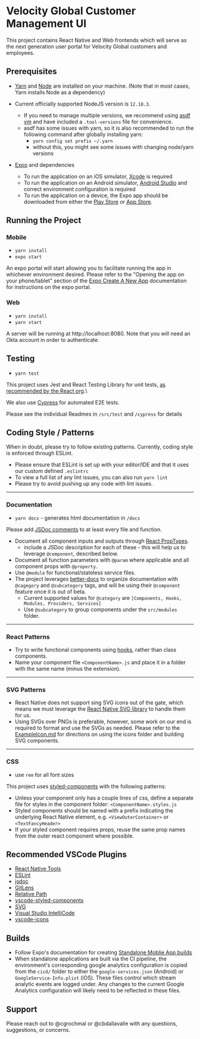 # Velocity Global Customer Management UI

This project contains React Native and Web frontends which will serve as the next generation user portal for Velocity Global customers and employees.

## Prerequisites

- [Yarn](https://classic.yarnpkg.com/en/docs/install/) and [Node](https://nodejs.org/en/download/) are installed on your machine. (Note that in most cases, Yarn installs Node as a dependency)
- Current officially supported NodeJS version is `12.18.3`.

  - If you need to manage multiple versions, we recommend using [asdf vm](https://asdf-vm.com/#/) and have included a `.tool-versions` file for convenience.
  - asdf has some issues with yarn, so it is also recommended to run the following command after globally installing yarn:
    - `yarn config set prefix ~/.yarn`
    - without this, you might see some issues with changing node/yarn versions

- [Expo](https://docs.expo.io/get-started/installation/) and dependencies
  - To run the application on an iOS simulator, [Xcode](https://apps.apple.com/us/app/xcode/id497799835?mt=12) is required
  - To run the application on an Android simulator, [Android Studio](https://developer.android.com/studio) and correct environment configuration is required
  - To run the application on a device, the Expo app should be downloaded from either the [Play Store](https://play.google.com/store/apps/details?id=host.exp.exponent) or [App Store](https://apps.apple.com/us/app/expo-client/id982107779).

## Running the Project

### Mobile

- `yarn install`
- `expo start`

An expo portal will start allowing you to facilitate running the app in whichever environment desired. Please refer to the "Opening the app on your phone/tablet" section of the [Expo Create A New App](https://docs.expo.io/get-started/create-a-new-app/) documentation for instructions on the expo portal.

### Web

- `yarn install`
- `yarn start`

A server will be running at http://localhost:8080. Note that you will need an Okta account in order to authenticate.

## Testing

- `yarn test`

This project uses Jest and React Testing Library for unit tests, [as recommended by the React org](https://reactjs.org/docs/testing.html).\

We also use [Cypress](https://www.cypress.io/) for automated E2E tests.

Please see the individual Readmes in `/src/test` and `/cypress` for details


## Coding Style / Patterns

When in doubt, please try to follow existing patterns. Currently, coding style is enforced through ESLint.

- Please ensure that ESLint is set up with your editor/IDE and that it uses our custom defined `.eslintrc`
- To view a full list of any lint issues, you can also run `yarn lint`
- Please try to avoid pushing up any code with lint issues.

---

### Documentation

- `yarn docs` - generates html documentation in `/docs`

Please add [JSDoc comments](https://jsdoc.app/) to at least every file and function.

- Document all component inputs and outputs through [React PropTypes](https://reactjs.org/docs/typechecking-with-proptypes.html).
  - include a JSDoc description for each of these - this will help us to leverage `@component`, described below.
- Document all function parameters with `@param` where applicable and all component props with `@property`.
- Use `@module` for functional/stateless service files.
- The project leverages [better-docs](https://github.com/SoftwareBrothers/better-docs) to organize documentation with `@cagegory` and `@subcategory` tags, and will be using their `@component` feature once it is out of beta.
  - Current supported values for `@category` are `[Components, Hooks, Modules, Providers, Services]`
  - Use `@subcategory` to group components under the `src/modules` folder.

---

### React Patterns

- Try to write functional components using [hooks](https://reactjs.org/docs/hooks-intro.html), rather than class components.
- Name your component file `<ComponentName>.js` and place it in a folder with the same name (minus the extension).

---

### SVG Patterns

- React Native does not support sing SVG icons out of the gate, which means we must leverage the [React Native SVG library](https://docs.expo.io/versions/latest/sdk/svg/) to handle them for us.
- Using SVGs over PNGs is preferable, however, some work on our end is required to format and use the SVGs as needed. Please refer to the [ExampleIcon.md](src/icons/ExampleIcon.md) for directions on using the icons folder and building SVG components.

---

### CSS

- use `rem` for all font sizes

This project uses [styled-components](https://styled-components.com/) with the following patterns:

- Unless your component only has a couple lines of css, define a separate file for styles in the component folder: `<ComponentName>.styles.js`
- Styled components should be named with a prefix indicating the underlying React Native element, e.g. `<ViewOuterContainer>` or `<TextFancyHeader>`
- If your styled component requires props, reuse the same prop names from the outer react component where possible.

## Recommended VSCode Plugins

- [React Native Tools](https://marketplace.visualstudio.com/items?itemName=msjsdiag.vscode-react-native)
- [ESLint](https://marketplace.visualstudio.com/items?itemName=dbaeumer.vscode-eslint)
- [jsdoc](https://marketplace.visualstudio.com/items?itemName=lllllllqw.jsdoc)
- [GitLens](https://marketplace.visualstudio.com/items?itemName=eamodio.gitlens)
- [Relative Path](https://marketplace.visualstudio.com/items?itemName=jakob101.RelativePath)
- [vscode-styled-components](https://marketplace.visualstudio.com/items?itemName=jpoissonnier.vscode-styled-components)
- [SVG](https://marketplace.visualstudio.com/items?itemName=jock.svg)
- [Visual Studio IntelliCode](https://marketplace.visualstudio.com/items?itemName=VisualStudioExptTeam.vscodeintellicode)
- [vscode-icons](https://marketplace.visualstudio.com/items?itemName=vscode-icons-team.vscode-icons)

## Builds

- Follow Expo's documentation for creating [Standalone Moblie App builds](https://docs.expo.io/distribution/building-standalone-apps/)
- When standalone applications are built via the CI pipeline, the environment's corresponding google analytics configuration is copied from the `cicd/` folder to either the `google-services.json` (Android) or `GoogleService-Info.plist` (iOS). These files control which stream analytic events are logged under. Any changes to the current Google Analytics configuration will likely need to be reflected in these files.

## Support

Please reach out to @cgrochmal or @cbdallavalle with any questions, suggestions, or concerns.
